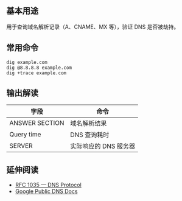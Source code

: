 ## 基本用途

用于查询域名解析记录（A、CNAME、MX 等），验证 DNS 是否被劫持。

## 常用命令

```
dig example.com
dig @8.8.8.8 example.com
dig +trace example.com
```

## 输出解读

| 字段           | 命令                  |
| -------------- | --------------------- |
| ANSWER SECTION | 域名解析结果          |
| Query time     | DNS 查询耗时          |
| SERVER         | 实际响应的 DNS 服务器 |

## 延伸阅读

- [RFC 1035 — DNS Protocol](https://www.rfc-editor.org/rfc/rfc1035)
- [Google Public DNS Docs](https://developers.google.com/speed/public-dns)
